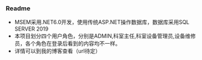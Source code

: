 ### Readme

- MSEM采用.NET6.0开发，使用传统ASP.NET操作数据库，数据库采用SQL SERVER 2019
- 本项目划分四个用户角色，分别是ADMIN,科室主任,科室设备管理员,设备维修员，各个角色在登录后看到的内容均不一样。
- 详情可以到我的博客查看（url待定）